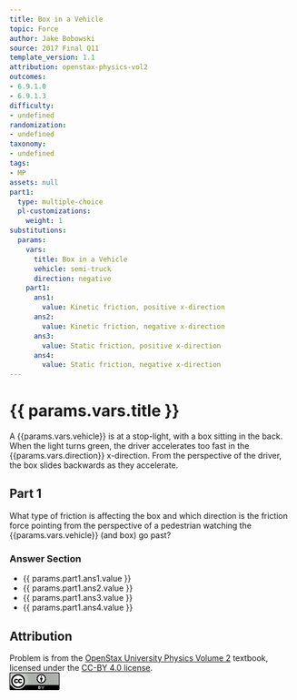 ```yaml
---
title: Box in a Vehicle
topic: Force
author: Jake Bobowski
source: 2017 Final Q11
template_version: 1.1
attribution: openstax-physics-vol2
outcomes:
- 6.9.1.0
- 6.9.1.3
difficulty:
- undefined
randomization:
- undefined
taxonomy:
- undefined
tags:
- MP
assets: null
part1:
  type: multiple-choice
  pl-customizations:
    weight: 1
substitutions:
  params:
    vars:
      title: Box in a Vehicle
      vehicle: semi-truck
      direction: negative
    part1:
      ans1:
        value: Kinetic friction, positive x-direction
      ans2:
        value: Kinetic friction, negative x-direction
      ans3:
        value: Static friction, positive x-direction
      ans4:
        value: Static friction, negative x-direction
---
```

# {{ params.vars.title }}
A {{params.vars.vehicle}} is at a stop-light, with a box sitting in the back.
When the light turns green, the driver accelerates too fast in the {{params.vars.direction}} x-direction.
From the perspective of the driver, the box slides backwards as they accelerate.

## Part 1

What type of friction is affecting the box and which direction is the friction force pointing from the perspective of a pedestrian watching the {{params.vars.vehicle}} (and box) go past?

### Answer Section

- {{ params.part1.ans1.value }}
- {{ params.part1.ans2.value }}
- {{ params.part1.ans3.value }}
- {{ params.part1.ans4.value }}

## Attribution

Problem is from the [OpenStax University Physics Volume 2](https://openstax.org/details/books/university-physics-volume-2) textbook, licensed under the [CC-BY 4.0 license](https://creativecommons.org/licenses/by/4.0/).<br>![Image representing the Creative Commons 4.0 BY license.](https://raw.githubusercontent.com/firasm/bits/master/by.png)